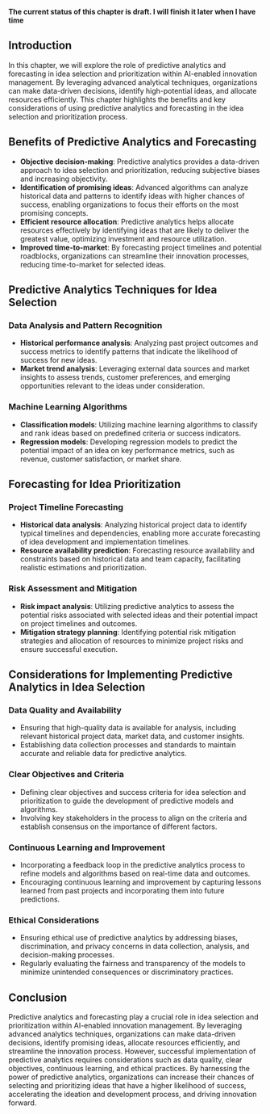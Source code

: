 **The current status of this chapter is draft. I will finish it later when I have time**

Introduction
------------

In this chapter, we will explore the role of predictive analytics and forecasting in idea selection and prioritization within AI-enabled innovation management. By leveraging advanced analytical techniques, organizations can make data-driven decisions, identify high-potential ideas, and allocate resources efficiently. This chapter highlights the benefits and key considerations of using predictive analytics and forecasting in the idea selection and prioritization process.

Benefits of Predictive Analytics and Forecasting
------------------------------------------------

* **Objective decision-making**: Predictive analytics provides a data-driven approach to idea selection and prioritization, reducing subjective biases and increasing objectivity.
* **Identification of promising ideas**: Advanced algorithms can analyze historical data and patterns to identify ideas with higher chances of success, enabling organizations to focus their efforts on the most promising concepts.
* **Efficient resource allocation**: Predictive analytics helps allocate resources effectively by identifying ideas that are likely to deliver the greatest value, optimizing investment and resource utilization.
* **Improved time-to-market**: By forecasting project timelines and potential roadblocks, organizations can streamline their innovation processes, reducing time-to-market for selected ideas.

Predictive Analytics Techniques for Idea Selection
--------------------------------------------------

### Data Analysis and Pattern Recognition

* **Historical performance analysis**: Analyzing past project outcomes and success metrics to identify patterns that indicate the likelihood of success for new ideas.
* **Market trend analysis**: Leveraging external data sources and market insights to assess trends, customer preferences, and emerging opportunities relevant to the ideas under consideration.

### Machine Learning Algorithms

* **Classification models**: Utilizing machine learning algorithms to classify and rank ideas based on predefined criteria or success indicators.
* **Regression models**: Developing regression models to predict the potential impact of an idea on key performance metrics, such as revenue, customer satisfaction, or market share.

Forecasting for Idea Prioritization
-----------------------------------

### Project Timeline Forecasting

* **Historical data analysis**: Analyzing historical project data to identify typical timelines and dependencies, enabling more accurate forecasting of idea development and implementation timelines.
* **Resource availability prediction**: Forecasting resource availability and constraints based on historical data and team capacity, facilitating realistic estimations and prioritization.

### Risk Assessment and Mitigation

* **Risk impact analysis**: Utilizing predictive analytics to assess the potential risks associated with selected ideas and their potential impact on project timelines and outcomes.
* **Mitigation strategy planning**: Identifying potential risk mitigation strategies and allocation of resources to minimize project risks and ensure successful execution.

Considerations for Implementing Predictive Analytics in Idea Selection
----------------------------------------------------------------------

### Data Quality and Availability

* Ensuring that high-quality data is available for analysis, including relevant historical project data, market data, and customer insights.
* Establishing data collection processes and standards to maintain accurate and reliable data for predictive analytics.

### Clear Objectives and Criteria

* Defining clear objectives and success criteria for idea selection and prioritization to guide the development of predictive models and algorithms.
* Involving key stakeholders in the process to align on the criteria and establish consensus on the importance of different factors.

### Continuous Learning and Improvement

* Incorporating a feedback loop in the predictive analytics process to refine models and algorithms based on real-time data and outcomes.
* Encouraging continuous learning and improvement by capturing lessons learned from past projects and incorporating them into future predictions.

### Ethical Considerations

* Ensuring ethical use of predictive analytics by addressing biases, discrimination, and privacy concerns in data collection, analysis, and decision-making processes.
* Regularly evaluating the fairness and transparency of the models to minimize unintended consequences or discriminatory practices.

Conclusion
----------

Predictive analytics and forecasting play a crucial role in idea selection and prioritization within AI-enabled innovation management. By leveraging advanced analytics techniques, organizations can make data-driven decisions, identify promising ideas, allocate resources efficiently, and streamline the innovation process. However, successful implementation of predictive analytics requires considerations such as data quality, clear objectives, continuous learning, and ethical practices. By harnessing the power of predictive analytics, organizations can increase their chances of selecting and prioritizing ideas that have a higher likelihood of success, accelerating the ideation and development process, and driving innovation forward.
